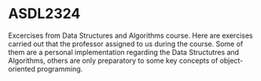 # ASDL2324
Excercises from Data Structures and Algorithms course.
Here are exercises carried out that the professor assigned to us during the course.
Some of them are a personal implementation regarding the Data Structutres and Algorithms,
others are only preparatory to some key concepts of object-oriented programming.
